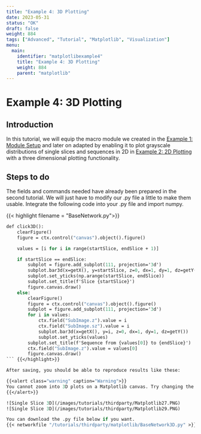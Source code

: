 ```yaml
---
title: "Example 4: 3D Plotting"
date: 2023-05-31
status: "OK"
draft: false
weight: 884
tags: ["Advanced", "Tutorial", "Matplotlib", "Visualization"]
menu: 
  main:
    identifier: "matplotlibexample4"
    title: "Example 4: 3D Plotting"
    weight: 884
    parent: "matplotlib"
---
```

# Example 4: 3D Plotting

## Introduction 

In this tutorial, we will equip the macro module we created in the [Example 1: Module Setup](/tutorials/thirdparty/matplotlib/modulesetup) and later on adapted by enabling it to plot grayscale distributions of single slices and sequences in 2D in [Example 2: 2D Plotting](/tutorials/thirdparty/matplotlib/2dplotting) with a three dimensional plotting functionality. 

## Steps to do 

The fields and commands needed have already been prepared in the second tutorial. We will just have to modify our .py file a little to make them usable. Integrate the following code into your .py file and import numpy.

{{< highlight filename = "BaseNetwork.py">}}
```Stan
def click3D():
    clearFigure()
    figure = ctx.control("canvas").object().figure()

    values = [i for i in range(startSlice, endSlice + 1)]

    if startSlice == endSlice:
        subplot = figure.add_subplot(111, projection='3d')
        subplot.bar3d(x=getX(), y=startSlice, z=0, dx=1, dy=1, dz=getY())
        subplot.set_yticks(np.arange(startSlice, endSlice))
        subplot.set_title(f'Slice {startSlice}')
        figure.canvas.draw()
    else:
        clearFigure()
        figure = ctx.control("canvas").object().figure()
        subplot = figure.add_subplot(111, projection='3d')
        for i in values:
            ctx.field("SubImage.z").value = i
            ctx.field("SubImage.sz").value = i
            subplot.bar3d(x=getX(), y=i, z=0, dx=1, dy=1, dz=getY())
            subplot.set_yticks(values)
        subplot.set_title(f'Sequence from {values[0]} to {endSlice}')
        ctx.field("SubImage.z").value = values[0]
        figure.canvas.draw()
``` {{</highlight>}}

After saving, you should be able to reproduce results like these:

{{<alert class="warning" caption="Warning">}}
You cannot zoom into 3D plots on a Matplotlib canvas. Try changing the viewing angle instead.
{{</alert>}}

![Single Slice 3D](/images/tutorials/thirdparty/Matplotlib27.PNG)
![Single Slice 3D](/images/tutorials/thirdparty/Matplotlib29.PNG)

You can download the .py file below if you want.
{{< networkfile "/tutorials/thirdparty/matplotlib/BaseNetwork3D.py" >}}
